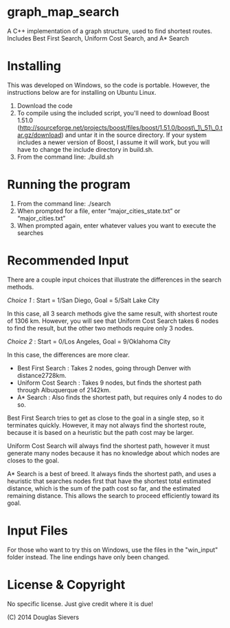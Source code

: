 graph_map_search
================

A C++ implementation of a graph structure, used to find shortest routes.
Includes Best First Search, Uniform Cost Search, and A* Search

Installing
==========

This was developed on Windows, so the code is portable. However, the instructions below are for installing on Ubuntu Linux.

1.  Download the code
2.  To compile using the included script, you'll need to download Boost 1.51.0 (http://sourceforge.net/projects/boost/files/boost/1.51.0/boost\_1\_51\_0.tar.gz/download) and untar it in the source directory. If your system includes a newer version of Boost, I assume it will work, but you will have to change the include directory in build.sh.
3.  From the command line: ./build.sh

Running the program
===================

1.  From the command line: ./search
2.  When prompted for a file, enter “major_cities_state.txt” or “major_cities.txt”
3.  When prompted again, enter whatever values you want to execute the searches

Recommended Input
=================

There are a couple input choices that illustrate the differences in the search methods.

*Choice 1* : Start = 1/San Diego, Goal = 5/Salt Lake City

In this case, all 3 search methods give the same result, with shortest route of 1306 km. However, you will see that Uniform Cost Search takes 6 nodes to find the result, but the other two methods require only 3 nodes.

*Choice 2* : Start = 0/Los Angeles, Goal = 9/Oklahoma City

In this case, the differences are more clear.
* Best First Search : Takes 2 nodes, going through Denver with distance2728km.
* Uniform Cost Search : Takes 9 nodes, but finds the shortest path through Albuquerque of 2142km.
* A* Search : Also finds the shortest path, but requires only 4 nodes to do so.

Best First Search tries to get as close to the goal in a single step, so it terminates quickly. However, it may not always find the shortest route, because it is based on a heuristic but the path cost may be larger.

Uniform Cost Search will always find the shortest path, however it must generate many nodes because it has no knowledge about which nodes are closes to the goal.

A* Search is a best of breed. It always finds the shortest path, and uses a heuristic that searches nodes first that have the shortest total estimated distance, which is the sum of the path cost so far, and the estimated remaining distance. This allows the search to proceed efficiently toward its goal.

Input Files
===========

For those who want to try this on Windows, use the files in the "win_input" folder instead. The line endings have only been changed.

License & Copyright
===================

No specific license. Just give credit where it is due!

(C) 2014 Douglas Sievers
